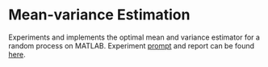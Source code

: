 # Mean-variance Estimation 
Experiments and implements the optimal mean and variance estimator for a random process on MATLAB. Experiment [prompt](https://github.com/mehhdiii/Mean-variance-estimator-for-random-processes/blob/main/Exp_Prompt.pdf) and report can be found [here](https://github.com/mehhdiii/Mean-variance-estimator-for-random-processes/blob/main/Report.pdf).
